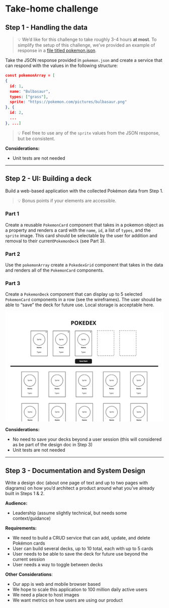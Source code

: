 # Take-home challenge

## Step 1 - Handling the data
> 💡 We’d like for this challenge to take roughly 3-4 hours **at most**. To simplify the setup of this challenge, we’ve provided an example of response in a [file titled pokemon.json](./src/pokemon.json).


Take the JSON response provided in `pokemon.json` and create a service that can respond with  the values in the following structure:

```json
const pokemonArray = [
{
  id: 1,
  name: "Bulbasaur",
  types: ["grass"],
  sprite: "https://pokemon.com/pictures/bulbasaur.png"
}, {
  id: 2,
  ...
}, ...]
```

>
> 💡 Feel free to use any of the `sprite` values from the JSON response, but be consistent.
>

**Considerations:**

- Unit tests are not needed

---

## Step 2 - UI: Building a deck

Build a web-based application with the collected Pokémon data from Step 1.

> 💡 Bonus points if your elements are accessible.

### Part 1

Create a reusable `PokemonCard` component that takes in a pokemon object as a property and renders a card with the `name`, `id`, a list of `types`, and the `sprite` image. This card should be selectable by the user for addition and removal to their current`PokemonDeck` (see Part 3).

### Part 2

Use the `pokemonArray` create a `PokedexGrid` component that takes in the data and renders all of the `PokemonCard` components.

### Part 3

Create a `PokemonDeck` component that can display up to 5 selected `PokemonCard` components in a row (see the wireframes). The user should be able to “save” the deck for future use. Local storage is acceptable here.

![Pokemon Take Home Wireframe](./take-home-wireframe.jpg)

**Considerations:**

- No need to save your decks beyond a user session (this will considered as be part of the design doc in Step 3)
- Unit tests are not needed

---

## Step 3 - Documentation and System Design

Write a design doc (about one page of text and up to two pages with diagrams) on how you’d architect a product around what you’ve already built in Steps 1 & 2.

**Audience:**

- Leadership (assume slightly technical, but needs some context/guidance)

**Requirements:**

- We need to build a CRUD service that can add, update, and delete Pokémon cards
- User can build several decks, up to 10 total, each with up to 5 cards
- User needs to be able to save the deck for future use beyond the current session
- User needs a way to toggle between decks

**Other** **Considerations**:

- Our app is web and mobile browser based
- We hope to scale this application to 100 million daily active users
- We need a place to host images
- We want metrics on how users are using our product

